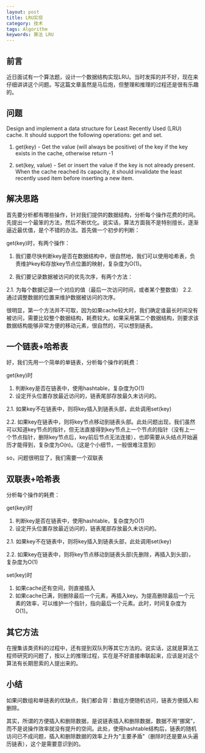 ```yaml
---
layout: post
title: LRU实现
category: 技术
tags: Algorithm
keywords: 算法 LRU
---
```



## 前言 ##

近日面试有一个算法题，设计一个数据结构实现LRU。当时发挥的并不好，现在来仔细讲讲这个问题。写这篇文章虽然是马后炮，但整理和推理的过程还是很有乐趣的。

## 问题 ##

Design and implement a data structure for Least Recently Used (LRU) cache. It should support the following operations: get and set.

1. get(key) - Get the value (will always be positive) of the key if the key exists in the cache, otherwise return -1

2. set(key, value) - Set or insert the value if the key is not already present. When the cache reached its capacity, it should invalidate the least recently used item before inserting a new item.

## 解决思路 ##

首先要分析都有哪些操作，针对我们提供的数据结构，分析每个操作花费的时间。先提出一个最笨的方法，然后不断优化。说实话，算法方面我不是特别擅长，逐渐逼近最优值，是个不错的办法。首先做一个初步的判断：

get(key)时，有两个操作：

1. 我们要尽快判断key是否在数据结构中，很自然地，我们可以使用哈希表，负责维护key和存放key节点位置的映射，复杂度为O(1)。
 
2. 我们要记录数据被访问的优先次序，有两个方法：
        
  2.1. 为每个数据记录一个对应的值（最后一次访问时间，或者某个整数值）
  2.2. 通过调整数据的位置来维护数据被访问的次序。
 
 很明显，第一个方法并不可取，因为如果cache较大时，我们确定谁最长时间没有被访问，需要比较整个数据结构，耗费较大。如果采用第二个数据结构，则要求该数据结构能够非常方便的移动元素，很自然的，可以想到链表。 
    

## 一个链表+哈希表 ##

好，我们先用一个简单的单链表，分析每个操作的耗费：

get(key)时

1. 判断key是否在链表中，使用hashtable，复杂度为O(1)
2. 设定开头位置存放最近访问的，链表尾部存放最久未访问的。
  
  2.1. 如果key不在链表中，则将key插入到链表头部，此处调用set(key)
 
  2.2. 如果key在链表中，则将key节点移动到链表头部。此处问题出现，我们虽然可以知道key节点的指针，但无法直接得到key节点上一个节点的指针（没有上一个节点指针，删除key节点后，key前后节点无法连接），也即需要从头结点开始遍历才能得到，复杂度为O(n)。（这是个小细节，一般很难注意到）

so，问题很明显了，我们需要一个双联表

## 双联表+哈希表 ##

分析每个操作的耗费：

get(key)时

1. 判断key是否在链表中，使用hashtable，复杂度为O(1)
2. 设定开头位置存放最近访问的，链表尾部存放最久未访问的。
  
  2.1. 如果key不在链表中，则将key插入到链表头部，此处调用set(key)
 
  2.2. 如果key在链表中，则将key节点移动到链表头部(先删除，再插入到头部)，复杂度为O(1)

set(key)时

1. 如果cache还有空间，则直接插入
2. 如果cache已满，则删除最后一个元素，再插入key。为提高删除最后一个元素的效率，可以维护一个指针，指向最后一个元素。此时，时间复杂度为O(1)。

## 其它方法 ##

在搜集该类资料的过程中，还有提到双队列等其它方法的。说实话，这就是算法工程师研究的问题了，按以上的推理过程，实在是不好直接串联起来，应该是对这个算法有长期思索的人提出来的。

## 小结 ##
如果问数组和单链表的优缺点，我们都会背：数组方便随机访问，链表方便插入和删除。

其实，所谓的方便插入和删除数据，是说链表插入和删除数据，数据不用“挪窝”，而不是说操作效率就没有提升的空间。此处，使用hashtable结构后，链表的随机访问已不成问题，插入和删除数据的效率上升为"主要矛盾"（删除时还是要从头遍历链表），这个是需要意识到的。